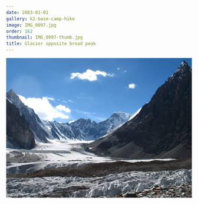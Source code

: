 ```yaml
---
date: 2003-01-01
gallery: k2-base-camp-hike
image: IMG_0097.jpg
order: 162
thumbnail: IMG_0097-thumb.jpg
title: Glacier opposite broad peak
---
```


![Glacier opposite broad peak](./IMG_0097.jpg)